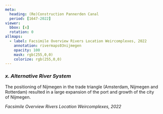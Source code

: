 ```yaml
---
meta:
  heading: (Re)Construction Pannerden Canal
  period: [1647-2022]
viewer:
  bbox: [x]
  rotation: 0
allmaps:
  - label: Facsimile Overview Rivers Location Weircomplexes, 2022
    annotation: rivermaps03nijmegen
    opacity: 100
    mask: rgb(255,0,0)
    colorize: rgb(255,0,0)
---
```


### _x.    Alternative River System_

The positioning of Nijmegen in the trade triangle (Amsterdam, Nijmegen and Rotterdam) resulted in a large expansion of the port and growth of the city of Nijmegen. 

_Facsimile Overview Rivers Location Weircomplexes, 2022_

